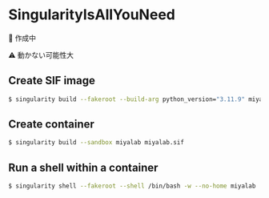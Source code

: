 # SingularityIsAllYouNeed

🚧 作成中

⚠️ 動かない可能性大

## Create SIF image

```sh
$ singularity build --fakeroot --build-arg python_version="3.11.9" miyalab.sif CreateSIFImage.def
```

## Create container

```sh
$ singularity build --sandbox miyalab miyalab.sif
```

## Run a shell within a container

```sh
$ singularity shell --fakeroot --shell /bin/bash -w --no-home miyalab
```
